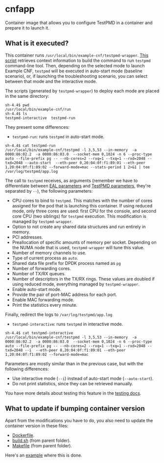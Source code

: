 # cnfapp

Container image that allows you to configure TestPMD in a container and prepare it to launch it.

## What is it executed?

This container runs `/usr/local/bin/example-cnf/testpmd-wrapper`. [This script](scripts/testpmd-wrapper) retrieves context information to build the command to run `testpmd` command-line tool. Then, depending on the selected mode to launch Example CNF, `testpmd` will be executed in auto-start mode (baseline scenario), or, if launching the troubleshooting scenario, you can select between that mode and the interactive mode.

The scripts (generated by `testpmd-wrapper`) to deploy each mode are placed in the same directory:

```
sh-4.4$ pwd
/usr/local/bin/example-cnf/run
sh-4.4$ ls
testpmd-interactive  testpmd-run
```

They present some differences:

- `testpmd-run`: runs `testpmd` in auto-start mode.

```
sh-4.4$ cat testpmd-run
/usr/local/bin/example-cnf/testpmd -l 3,5,53 --in-memory  -a 0000:86:02.2  -a 0000:86:03.0  --socket-mem 0,1024 -n 6 --proc-type auto --file-prefix pg -- --nb-cores=2 --rxq=1 --txq=1 --rxd=2048 --txd=2048 --auto-start  --eth-peer 0,20:04:0f:f1:89:01 --eth-peer 1,20:04:0f:f1:89:02 --forward-mode=mac --stats-period 1 2>&1 | tee /var/log/testpmd/app.log
```

The call to `testpmd` receives, as arguments (remember we have to differentiate between [EAL parameters](https://doc.dpdk.org/guides/linux_gsg/linux_eal_parameters.html) and [TestPMD parameters](https://doc.dpdk.org/guides/testpmd_app_ug/run_app.html), they're separated by `--`), the following parameters:

- CPU cores to bind to `testpmd`. This matches with the number of cores assigned for the pod that is launching this container. If using reduced mode, only three cores are used: first CPU for the console, and second core CPU (two siblings) for `testpmd` execution. This modification is managed by `testpmd-wrapper`.
- Option to not create any shared data structures and run entirely in memory.
- PCI addresses.
- Preallocation of specific amounts of memory per socket. Depending on the NUMA node that is used, `testpmd-wrapper` will tune this value.
- Number of memory channels to use.
- Type of current process as `auto`.
- Shared data file prefix for DPDK process named as `pg`
- Number of forwarding cores.
- Number of TX/RX queues.
- Number of descriptors in the TX/RX rings. These values are doubled if using reduced mode, everything managed by `testpmd-wrapper`.
- Enable auto-start mode.
- Provide the pair of port-MAC address for each port.
- Enable MAC forwarding mode.
- Print the statistics every minute.

Finally, redirect the logs to `/var/log/testpmd/app.log`

- `testpmd-interactive`: runs `testpmd` in interactive mode.

```
sh-4.4$ cat testpmd-interactive 
/usr/local/bin/example-cnf/testpmd -l 3,5,53 --in-memory  -a 0000:86:02.2  -a 0000:86:03.0  --socket-mem 0,1024 -n 6 --proc-type auto --file-prefix pg -- --nb-cores=2 --rxq=1 --txq=1 --rxd=2048 --txd=2048 --i  --eth-peer 0,20:04:0f:f1:89:01 --eth-peer 1,20:04:0f:f1:89:02 --forward-mode=mac
```

Parameters are mostly similar than in the previous case, but with the following differences:

- Use interactive mode (`--i`) instead of auto-start mode (`--auto-start`).
- Do not print statistics, since they can be retrieved manually.

You have more details about testing this feature in the [testing docs](../../documentation/testing.md).

## What to update if bumping container version

Apart from the modifications you have to do, you also need to update the container version in these files:

- [Dockerfile](Dockerfile).
- [build.sh](../build.sh) (from parent folder).
- [Makefile](../Makefile) (from parent folder).

Here's an [example](https://github.com/openshift-kni/example-cnf/pull/111) where this is done.
